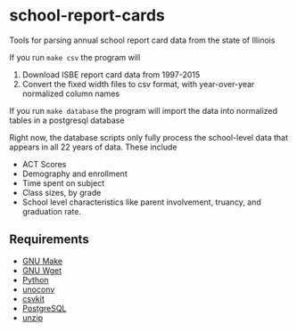 school-report-cards
===================

Tools for parsing annual school report card data from the state of Illinois

If you run `make csv` the program will

1. Download ISBE report card data from 1997-2015
2. Convert the fixed width files to csv format, with year-over-year normalized column names

If you run `make database` the program will import the data into
normalized tables in a postgresql database

Right now, the database scripts only fully process the school-level
data that appears in all 22 years of data. These include

* ACT Scores
* Demography and enrollment
* Time spent on subject
* Class sizes, by grade
* School level characteristics like parent involvement, truancy, and graduation rate.


## Requirements
* [GNU Make](https://www.gnu.org/software/make/)
* [GNU Wget](https://www.gnu.org/software/wget/)
* [Python](https://www.python.org/downloads/)
* [unoconv](http://dag.wiee.rs/home-made/unoconv/)
* [csvkit](https://csvkit.readthedocs.org/en/0.9.1/install.html)
* [PostgreSQL](http://www.postgresql.org/)
* [unzip](http://www.info-zip.org/)

